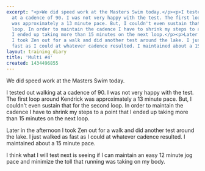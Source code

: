 ```yaml
---
excerpt: "<p>We did speed work at the Masters Swim today.</p><p>I tested out walking
  at a cadence of 90. I was not very happy with the test. The first loop around Kendrick
  was approximately a 13 minute pace. But, I couldn't even sustain that for the second
  loop. In order to maintain the cadence I have to shrink my steps to a point that
  I ended up taking more than 15 minutes on the next loop.</p><p>Later in the afternoon
  I took Zen out for a walk and did another test around the lake. I just walked as
  fast as I could at whatever cadence resulted. I maintained about a 15 minute pace.</p>"
layout: training_diary
title: 'Multi #4'
created: 1434496855
---
```

<p>We did speed work at the Masters Swim today.</p><p>I tested out walking at a cadence of 90. I was not very happy with the test. The first loop around Kendrick was approximately a 13 minute pace. But, I couldn't even sustain that for the second loop. In order to maintain the cadence I have to shrink my steps to a point that I ended up taking more than 15 minutes on the next loop.</p><p>Later in the afternoon I took Zen out for a walk and did another test around the lake. I just walked as fast as I could at whatever cadence resulted. I maintained about a 15 minute pace.</p><p>I think what I will test next is seeing if I can maintain an easy 12 minute jog pace and minimize the toll that running was taking on my body.</p>
